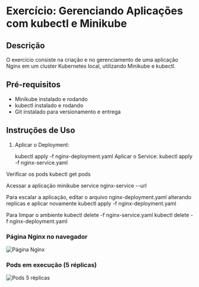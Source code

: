 # Exercício: Gerenciando Aplicações com kubectl e Minikube

## Descrição

O exercício consiste na criação e no gerenciamento de uma aplicação Nginx em um cluster Kubernetes local, utilizando Minikube e kubectl. 

## Pré-requisitos

- Minikube instalado e rodando  
- kubectl instalado e rodando 
- Git instalado para versionamento e entrega  

## Instruções de Uso

1. Aplicar o Deployment:  
 
   kubectl apply -f nginx-deployment.yaml
Aplicar o Service:
kubectl apply -f nginx-service.yaml

Verificar os pods
kubectl get pods

Acessar a aplicação
minikube service nginx-service --url

Para escalar a aplicação, editar o arquivo nginx-deployment.yaml alterando replicas e aplicar novamente
kubectl apply -f nginx-deployment.yaml

Para limpar o ambiente
kubectl delete -f nginx-service.yaml
kubectl delete -f nginx-deployment.yaml

### Página Nginx no navegador  

![Página Nginx](imagens/print.png)

### Pods em execução (5 réplicas)  

![Pods 5 réplicas](imagens/print2.png)
